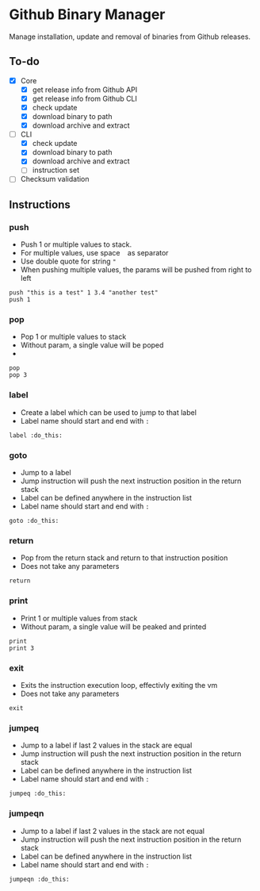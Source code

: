 # Github Binary Manager

Manage installation, update and removal of binaries from Github releases.

## To-do
 - [X] Core
   - [X] get release info from Github API
   - [X] get release info from Github CLI
   - [X] check update
   - [X] download binary to path
   - [X] download archive and extract
 - [ ] CLI
   - [X] check update
   - [X] download binary to path
   - [X] download archive and extract
   - [ ] instruction set
 - [ ] Checksum validation

## Instructions

### push

- Push 1 or multiple values to stack.
- For multiple values, use space ` ` as separator
- Use double quote for string `"`
- When pushing multiple values, the params will be pushed from right to left
```
push "this is a test" 1 3.4 "another test"
push 1
```

### pop

- Pop 1 or multiple values to stack
- Without param, a single value will be poped
- 

```
pop
pop 3
```

### label

- Create a label which can be used to jump to that label
- Label name should start and end with `:`

```
label :do_this:
```

### goto

- Jump to a label
- Jump instruction will push the next instruction position in the return stack
- Label can be defined anywhere in the instruction list
- Label name should start and end with `:`

```
goto :do_this:
```

### return

- Pop from the return stack and return to that instruction position
- Does not take any parameters

```
return
```

### print

- Print 1 or multiple values from stack
- Without param, a single value will be peaked and printed

```
print
print 3
```

### exit

- Exits the instruction execution loop, effectivly exiting the vm
- Does not take any parameters

```
exit
```

### jumpeq

- Jump to a label if last 2 values in the stack are equal
- Jump instruction will push the next instruction position in the return stack
- Label can be defined anywhere in the instruction list
- Label name should start and end with `:`

```
jumpeq :do_this:
```

### jumpeqn

- Jump to a label if last 2 values in the stack are not equal
- Jump instruction will push the next instruction position in the return stack
- Label can be defined anywhere in the instruction list
- Label name should start and end with `:`

```
jumpeqn :do_this:
```